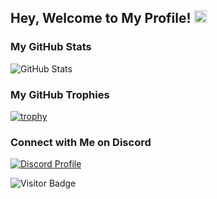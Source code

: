 ## Hey, Welcome to My Profile! <img src="https://user-images.githubusercontent.com/74038190/226127923-0e8b7792-7b3c-462b-951b-63c96ba1a5af.gif" width="20" height="20">

### My GitHub Stats
![GitHub Stats](https://github-readme-stats.vercel.app/api?username=memte&count_private=true&show_icons=true&include_all_commits=true)

### My GitHub Trophies
[![trophy](https://github-profile-trophy.vercel.app/?username=memte&theme=algolia&no-frame=true&column=7)](https://github.com/ryo-ma/github-profile-trophy)

### Connect with Me on Discord
[![Discord Profile](https://lanyard-profile-readme.vercel.app/api/690634258691391589)](https://discord.com/users/690634258691391589)

![Visitor Badge](https://komarev.com/ghpvc/?username=memte&color=c50808)
